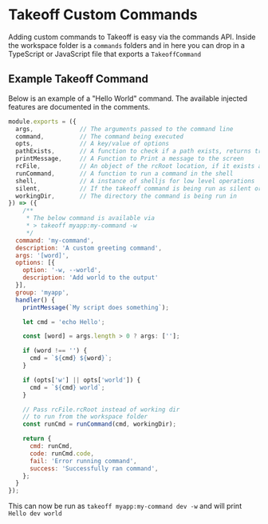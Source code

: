 # Takeoff Custom Commands

Adding custom commands to Takeoff is easy via the commands API. Inside the workspace folder is a `commands` folders and in here you can drop in a TypeScript or JavaScript file that exports a `TakeoffCommand`

## Example Takeoff Command

Below is an example of a "Hello World" command.  The available injected features are documented in the comments.

```js
module.exports = ({
  args,             // The arguments passed to the command line
  command,          // The command being executed
  opts,             // A key/value of options
  pathExists,       // A function to check if a path exists, returns true or false
  printMessage,     // A Function to Print a message to the screen
  rcFile,           // An object of the rcRoot location, if it exists and the parsed properties
  runCommand,       // A function to run a command in the shell
  shell,            // A instance of shelljs for low level operations
  silent,           // If the takeoff command is being run as silent or verbose
  workingDir,       // The directory the command is being run in
}) => ({
    /**
     * The below command is available via
     * > takeoff myapp:my-command -w
     */
  command: 'my-command',
  description: 'A custom greeting command',
  args: '[word]',
  options: [{
    option: '-w, --world',
    description: 'Add world to the output'
  }],
  group: 'myapp',
  handler() {
    printMessage(`My script does something`);

    let cmd = 'echo Hello';

    const [word] = args.length > 0 ? args: [''];

    if (word !== '') {
      cmd = `${cmd} ${word}`;
    }

    if (opts['w'] || opts['world']) {
      cmd = `${cmd} world`;
    }

    // Pass rcFile.rcRoot instead of working dir
    // to run from the workspace folder
    const runCmd = runCommand(cmd, workingDir);

    return {
      cmd: runCmd,
      code: runCmd.code,
      fail: 'Error running command',
      success: 'Successfully ran command',
    };
  }
});
```

This can now be run as `takeoff myapp:my-command dev -w` and will print `Hello dev world`
